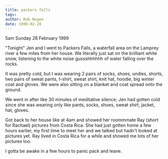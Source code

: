 ```yaml
---
title: packers falls
tags: 
author: Rob Nugen
date: 1999-02-28
---
```


<p class=date>5am Sunday 28 February 1999</p>

<p>"Tonight" Jen and I went to Packers Falls, a waterfall area on the Lamprey river a few miles from her house. We literally just sat on the brilliant white snow, listening to the white noise gussshhhhhh of water falling over the rocks.

<p>It was pretty cold, but I was wearing 2 pairs of socks, shoes, undies, shorts, two pairs of sweat pants, t-shirt, sweat shirt, knit hat, hoodie, big winter coat and gloves. We were also sitting on a blanket and coat spread onto the ground.

<p>We went in after like 30 minutes of meditative silence; Jen had gotten cold since she was wearing only like pants, socks, shoes, sweat shirt, jacket, hat, gloves.

<p>Got back to her house like at 4am and showed her roommmate Ray (short for Rachael) pictures from Costa Rica.  She had just gotten home a few hours earlier, my first time to meet her and we talked but hadn't looked at pictures yet.  Ray lived in Costa Rica for a while and showed me lots of her pictures too.

<p>I gotta be awake in a few hours to panic pack and leave.
